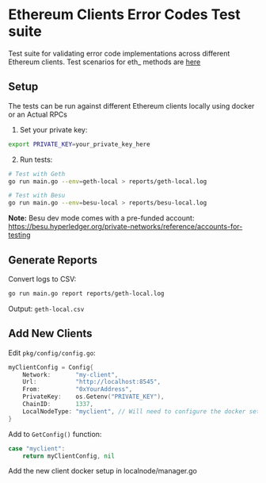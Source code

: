 # Ethereum Clients Error Codes Test suite

Test suite for validating error code implementations across different Ethereum clients.
Test scenarios for eth_ methods are [here](https://github.com/simsonraj/eth-err-tests/tree/master/pkg/testcases)
## Setup
The tests can be run against different Ethereum clients locally using docker or an Actual RPCs

1. Set your private key:
```bash
export PRIVATE_KEY=your_private_key_here
```

2. Run tests:
```bash
# Test with Geth
go run main.go --env=geth-local > reports/geth-local.log

# Test with Besu
go run main.go --env=besu-local > reports/besu-local.log
```

**Note:** Besu dev mode comes with a pre-funded account:
https://besu.hyperledger.org/private-networks/reference/accounts-for-testing


## Generate Reports

Convert logs to CSV:
```bash
go run main.go report reports/geth-local.log
```

Output: `geth-local.csv`

## Add New Clients

Edit `pkg/config/config.go`:

```go
myClientConfig = Config{
    Network:       "my-client",
    Url:           "http://localhost:8545",
    From:          "0xYourAddress",
    PrivateKey:    os.Getenv("PRIVATE_KEY"),
    ChainID:       1337,
    LocalNodeType: "myclient", // Will need to configure the docker setup as well to run this client
}
```

Add to `GetConfig()` function:
```go
case "myclient":
    return myClientConfig, nil
```

Add the new client docker setup in localnode/manager.go

